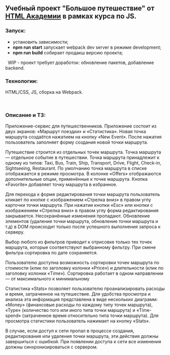 ## Учебный проект "Большое путешествие" от [HTML Академии](https://htmlacademy.ru/intensive/ecmascript) в рамках курса по JS.

### Запуск:

- установить зависимости;
- __npm run start__ запускает webpack dev server в режиме development;
- __npm run build__ собирает продакш версию проекта;

&nbsp;
WIP - проект требует доработок: обновление пакетов, добавление backend. 

### Технологии:

HTML/CSS, JS, сборка на Webpack.

&nbsp;

### Описание и ТЗ:
Приложение-сервис для путешественников. Приложение состоит из двух экранов: «Маршрут поездки» и «Статистика». Новая точка маршрута создаётся нажатием на кнопку «New Event». После нажатия пользователь заполняет форму создания новой точки маршрута.
&nbsp;

Путешествие строится из отдельных точек маршрута. Точка маршрута — отдельное событие в путешествии. Точка маршрута принадлежит к одному из типов: Taxi, Bus, Train, Ship, Transport, Drive, Flight, Check-in, Sightseeing, Restaurant. По умолчанию точка маршрута в списке отображается в режиме просмотра. В колонке «Offers» отображаются дополнительные опции, применённые к точке маршрута. Кнопка «Favorite» добавляет точку маршрута в избранное.
&nbsp;

Для перехода к форме редактирования точки маршрута пользователь кликает по кнопке с изображением «Стрелка вниз» в правом углу карточки точки маршрута. При нажатии кнопки «Esc» или кнопки с изображением «Стрелка вниз» в правом углу форма редактирования закрывается. Несохранённые изменения пропадают. Обновление элементов (удаление точки маршрута, обновление точки маршрута и т.д) в DOM происходит только после успешного выполнения запроса к серверу.
&nbsp;

Выбор любого из фильтров приводит к отрисовке только тех точек маршрута, которые соответствуют выбранному фильтру. При смене фильтра сортировка по дате сохраняется.
&nbsp;

Пользователю доступна возможность сортировки точек маршрута по стоимости (клик по заголовку колонки «Price») и длительности (клик по заголовку колонки «Time»). Сортировка работает в одном направлении — от максимального к минимальному
&nbsp;

Статистика «Stats» позволяет пользователю проанализировать расходы и время, затраченное на путешествие. Для удобства просмотра и анализа эта информация представлена в виде нескольких диаграмм: «Money» (финансовые расходы по каждому типу точек маршрута), «Type» (количество того или иного типа точки маршрута) и «Time-spend» (затраченное время относительно типа точки маршрута). Для просмотра статистики пользователь нажимает на кнопку «Stats».
&nbsp;

В случае, если доступ к сети пропал в процессе создания, редактирования или удаления точки маршрута, эти действия должны завершиться с ошибкой. При появлении доступа к сети все изменения должны синхронизироваться с сервером.
